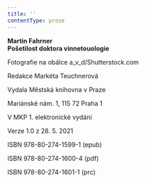```yaml
---
title: ''
contentType: prose
---
```


**Martin Fahrner  
Pošetilost doktora vinnetouologie**

Fotografie na obálce a\_v\_d/Shutterstock.com

  

Redakce Markéta Teuchnerová

Vydala Městská knihovna v Praze

  

Mariánské nám. 1, 115 72 Praha 1

V MKP 1. elektronické vydání

  

Verze 1.0 z 28. 5. 2021

ISBN 978-80-274-1599-1 (epub)

  

ISBN 978-80-274-1600-4 (pdf)

  

ISBN 978-80-274-1601-1 (prc)
